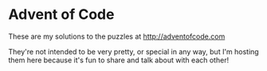 Advent of Code
==============

These are my solutions to the puzzles at http://adventofcode.com

They're not intended to be very pretty, or special in any way, but I'm hosting
them here because it's fun to share and talk about with each other!
